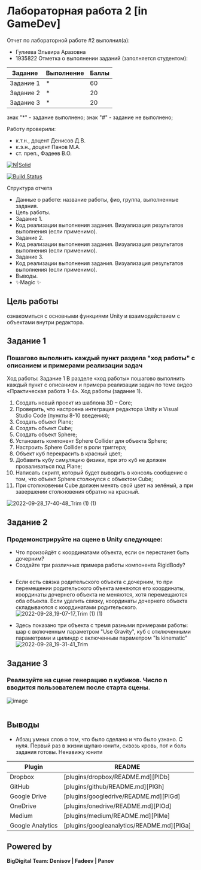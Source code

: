 # Лабораторная работа 2 [in GameDev]
Отчет по лабораторной работе #2 выполнил(а):
- Гулиева Эльвира Аразовна
- 1935822
Отметка о выполнении заданий (заполняется студентом):

| Задание | Выполнение | Баллы |
| ------ | ------ | ------ |
| Задание 1 | * | 60 |
| Задание 2 | * | 20 |
| Задание 3 | * | 20 |

знак "*" - задание выполнено; знак "#" - задание не выполнено;

Работу проверили:
- к.т.н., доцент Денисов Д.В.
- к.э.н., доцент Панов М.А.
- ст. преп., Фадеев В.О.

[![N|Solid](https://cldup.com/dTxpPi9lDf.thumb.png)](https://nodesource.com/products/nsolid)

[![Build Status](https://travis-ci.org/joemccann/dillinger.svg?branch=master)](https://travis-ci.org/joemccann/dillinger)

Структура отчета

- Данные о работе: название работы, фио, группа, выполненные задания.
- Цель работы.
- Задание 1.
- Код реализации выполнения задания. Визуализация результатов выполнения (если применимо).
- Задание 2.
- Код реализации выполнения задания. Визуализация результатов выполнения (если применимо).
- Задание 3.
- Код реализации выполнения задания. Визуализация результатов выполнения (если применимо).
- Выводы.
- ✨Magic ✨

## Цель работы
ознакомиться с основными функциями Unity и взаимодействием с объектами внутри редактора.

## Задание 1
### Пошагово выполнить каждый пункт раздела "ход работы" с описанием и примерами реализации задач
Ход работы:
Задание 1
В разделе «ход работы» пошагово выполнить каждый пункт с описанием и
примера реализации задач по теме видео «Практическая работа 1-4».
Ход работы (задание 1).
1) Создать новый проект из шаблона 3D – Core;
2) Проверить, что настроена интеграция редактора Unity и Visual Studio Code
(пункты 8-10 введения);
3) Создать объект Plane;
4) Создать объект Cube;
5) Создать объект Sphere;
6) Установить компонент Sphere Collider для объекта Sphere;
7) Настроить Sphere Collider в роли триггера;
8) Объект куб перекрасить в красный цвет;
9) Добавить кубу симуляцию физики, при это куб не должен проваливаться
под Plane;
10) Написать скрипт, который будет выводить в консоль сообщение о том,
что объект Sphere столкнулся с объектом Cube;
11) При столкновении Cube должен менять свой цвет на зелёный, а при
завершении столкновения обратно на красный.


![2022-09-28_17-40-48_Trim (1) (1)](https://user-images.githubusercontent.com/57430501/192826989-e7f74abd-d229-4aa8-9982-3dbe70c72c70.gif)



## Задание 2
### Продемонстрируйте на сцене в Unity следующее:

- Что произойдёт с координатами объекта, если он перестанет быть
дочерним?
- Создайте три различных примера работы компонента RigidBody?


```
```
- Если есть связка родительского объекта с дочерним, то при перемещении родительского объекта меняются его координаты, координаты дочернего объекта не меняются, хотя перемещаются оба объекта. Если удалить связку, координаты дочернего объекта складываются с координатами родительского.
![2022-09-28_19-07-17_Trim (1) (1)](https://user-images.githubusercontent.com/57430501/192833620-98fdc1aa-fb75-473a-b786-4b061a3db375.gif)

- Здесь показано три объекта с тремя разными примерами работы: шар с включенным параметром "Use Gravity", куб с отключенными параметрами и цилиндр с включенным параметром "Is kinematic"
![2022-09-28_19-31-41_Trim](https://user-images.githubusercontent.com/57430501/192837177-682b329b-8a67-4a64-a6db-b1eb7535e324.gif)

## Задание 3
### Реализуйте на сцене генерацию n кубиков. Число n вводится пользователем после старта сцены.
![image](https://user-images.githubusercontent.com/57430501/192858781-243d3e32-f2b6-4f0c-b6c2-c31f73ad8b8d.png)



```
```

## Выводы
- Абзац умных слов о том, что было сделано и что было узнано.
С нуля. Первый раз в жизни щупаю юнити, сквозь кровь, пот и боль задания готовы.
Ненавижу юнити

| Plugin | README |
| ------ | ------ |
| Dropbox | [plugins/dropbox/README.md][PlDb] |
| GitHub | [plugins/github/README.md][PlGh] |
| Google Drive | [plugins/googledrive/README.md][PlGd] |
| OneDrive | [plugins/onedrive/README.md][PlOd] |
| Medium | [plugins/medium/README.md][PlMe] |
| Google Analytics | [plugins/googleanalytics/README.md][PlGa] |

## Powered by

**BigDigital Team: Denisov | Fadeev | Panov**
